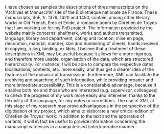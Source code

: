 I have chosen as samples the descriptions of three manuscripts on the ‘Archives et Manuscrits’ site of the Bibliothèque nationale de France. These manuscripts, BnF, fr. 1376, 1420 and 1450, contain, among other literary works in Old French, Erec et Enide, a romance poem by Chrétien de Troyes that I am working on for my PhD project. The information provided by the website mainly concerns: shelfmark, works and authors transmitted, language, library and department, dating and location, mise en page, decoration, material, number, size and numbering of sheets, hands involved in copying, ruling, binding, ex libris.  I believe that a treatment of these descriptions in XML may be useful because it allows for a more rigorous, and therefore more usable, organisation of the data, which are structured hierarchically. For instance, I will be able to compare the respective dates, localisations, contents, etc. more easily, and thus get a clearer idea of the features of the manuscript transmission. Furthermore, XML can facilitate the archiving and searching of such information, while providing broader and more immediate accessibility. This is a considerable advantage, because it enables both me and those who are interested (e.g. supervisor, colleagues) to check the progress of my work more easily and intervene, thanks to the flexibility of the language, for any notes or corrections. The use of XML at this stage of my research may prove advantageous in the perspective of the digitisation of my project, which aims to elaborate a new critical edition of Chrétien de Troyes' work: in addition to the text and the apparatus of variants, it will in fact be useful to provide information concerning the manuscript witnesses in a computerised (inter)operable manner.
